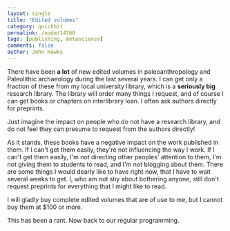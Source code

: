 ```yaml
---
layout: single 
title: "Edited volumes" 
category: quickbit
permalink: /node/14760
tags: [publishing, metascience] 
comments: false 
author: John Hawks 
---
```


There have been <b>a lot</b> of new edited volumes in paleoanthropology and Paleolithic archaeology during the last several years. I can get only a fraction of these from my local university library, which is a <b>seriously big</b> research library. The library will order many things I request, and of course I can get books or chapters on interlibrary loan. I often ask authors directly for preprints. 

Just imagine the impact on people who do not have a research library, and do not feel they can presume to request from the authors directly!

As it stands, these books have a negative impact on the work published in them. If I can't get them easily, they're not influencing the way I work. If I can't get them easily, I'm not directing other peoples' attention to them, I'm not giving them to students to read, and I'm not blogging about them. There are some things I would dearly like to have right now, that I have to wait several weeks to get. I, who am not shy about bothering anyone, still don't request preprints for everything that I might like to read. 

I will gladly buy complete edited volumes that are of use to me, but I cannot buy them at $100 or more. 

This has been a rant. Now back to our regular programming.

